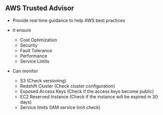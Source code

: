 ## AWS Trusted Advisor

- Provide real time guidance to help AWS best practices
- It ensure

  - Cost Optimization
  - Security
  - Fault Tolerance
  - Performance
  - Service Limits

- Can monitor
  - S3 (Check versioning)
  - Redshift Cluster (Check cluster configuration)
  - Exposed Access Keys (Check if the access keys become public)
  - EC2 Reserved Instance (Check if the instance will be expired in 30 days)
  - Service limits (IAM service limit check)
